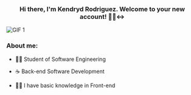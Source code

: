 <h3 align="center">
  Hi there, I'm Kendryd Rodriguez. Welcome to your new account! 👋🙂‍↔
</h3>




<img  alt="GIF 1" 
src="https://camo.githubusercontent.com/0f6ca2f8f1e0f0d0b3577fc4111985992141889ab1bfed02b7a01888acfd8bde/68747470733a2f2f6d69726f2e6d656469756d2e636f6d2f76322f726573697a653a6669743a313030302f312a48326c736b6958474e7057354574553472435a5632672e706e67">


<h3>About me:</h3>

- 🧑‍🎓 Student of Software Engineering

- ☕ Back-end Software Development

- 👨‍💻 I have basic knowledge in Front-end




<!--
**kendrydrodriguez11/kendrydrodriguez11** is a ✨ _special_ ✨ repository because its `README.md` (this file) appears on your GitHub profile.

Here are some ideas to get you started:

- 🔭 I’m currently working on ...
- 🌱 I’m currently learning ...
- 👯 I’m looking to collaborate on ...
- 🤔 I’m looking for help with ...
- 💬 Ask me about ...
- 📫 How to reach me: ...
- 😄 Pronouns: ...
- ⚡ Fun fact: ...
-->
